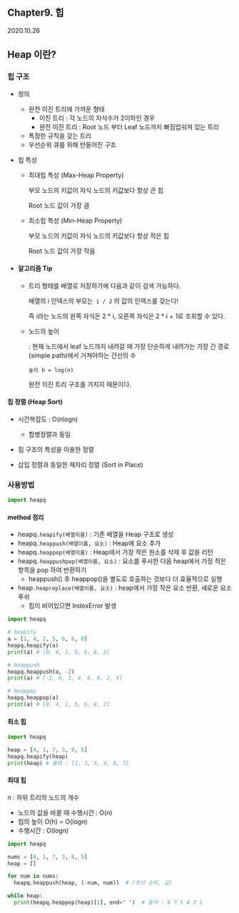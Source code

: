 ## Chapter9. 힙

2020.10.26

## Heap 이란?

### 힙 구조

- 정의

  - 완전 이진 트리에 가까운 형태
    - 이진 트리 : 각 노드의 자식수가 2이하인 경우
    - 완전 이진 트리 : Root 노드 부터 Leaf 노드까지 빠짐업숴져 있는 트리
  - 특정한 규칙을 갖는 트리
  - 우선순위 큐를 위해 만들어진 구조

- 힙 특성

  - 최대힙 특성 (Max-Heap Property)

    부모 노드의 키값이 자식 노드의 키값보다 항상 큰 힙

    Root 노드 값이 가장 큼

  - 최소힙 특성 (Min-Heap Property)

    부모 노드의 키값이 자식 노드의 키값보다 항상 작은 힙

    Root 노드 값이 가장 작음

- #### 알고리즘 Tip

  - 트리 형태를 배열로 저장하기에 다음과 같이 검색 가능하다.

    배열의 i 인덱스의 부모는` i / 2` 의 값의 인덱스를 갖는다!

    즉 i라는 노드의 왼쪽 자식은 2 * i, 오른쪽 자식은 2 * i + 1로 조회할 수 있다.

  - 노드의 높이

    : 현재 노드에서 leaf 노드까지 내려갈 때 가장 단순하게 내려가는 가장 긴 경로(simple path)에서 거쳐야하는 간선의 수

    `높이 h = log(n)`

    완전 이진 트리 구조를 가지지 때문이다.

#### 힙 정렬 (Heap Sort)

- 시간복잡도 : O(nlogn) 
  - 합병정렬과 동일

- 힙 구조의 특성을 이용한 정렬
- 삽입 정렬과 동일한 제자리 정렬 (Sort in Place)



### 사용방법

```python
import heapq
```

#### method 정리

- heapq`.heapify(배열이름)` : 기존 배열을 Heap 구조로 생성
- heapq`.heappush(배열이름, 요소)` : Heap에 요소 추가
- heapq`.heappop(배열이름)` : Heap에서 가장 작은 원소를 삭제 후 값을 리턴
- heapq`.heappushpop(배열이름, 요소)` : 요소를 푸시한 다음 heap에서 가장 작은 항목을 pop 하여 반환하기
  - heappush() 후 heappop()을 별도로 호출하는 것보다 더 효율적으로 실행
- heap`.heapreplace(배열이름, 요소)` : heap에서 가장 작은 요소 반환, 새로운 요소 푸쉬
  - 힙이 비어있으면 IndexError 발생

```python
import heapq

# heapify
a = [1, 4, 2, 5, 6, 8, 0]
heapq.heapify(a)
print(a) # [0, 4, 1, 5, 6, 8, 2]

# heappush
heapq.heappush(a, -2)
print(a) # [-2, 0, 1, 4, 6, 8, 2, 5]

# heappop
heapq.heappop(a)
print(a) # [0, 4, 1, 5, 6, 8, 2]
```

#### 최소 힙

```python
import heapq

heap = [4, 1, 7, 3, 8, 5]
heapq.heapify(heap)
print(heap) # 출력 : [1, 3, 5, 4, 8, 7]
```



#### 최대 힙

n : 하위 트리의 노드의 개수

- 노드의 값을 바꿀 때 수행시간 : O(n)
- 힙의 높이 O(h) = O(logn)
- 수행시간 : O(logn)

```python
import heapq

nums = [4, 1, 7, 3, 8, 5]
heap = []

for num in nums:
  heapq.heappush(heap, (-num, num))  # (우선 순위, 값)

while heap:
  print(heapq.heappop(heap)[1], end=" ")  # 출력 : 8 7 5 4 3 1
```

